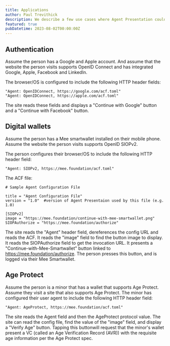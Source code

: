 ```yaml
---
title: Applications
author: Paul Trevithick
description: We describe a few use cases where Agent Presentation could be used
featured: true
pubDatetime: 2023-08-02T00:00:00Z
---
```



## Authentication 

Assume the person has a Google and Apple account. And assume that the website the person visits supports OpenID Connect and has integrated Google, Apple, Facebook and LinkedIn. 

The browser/OS is configured to include the following HTTP header fields:

    "Agent: OpenIDConnect, https://google.com/acf.toml"
    "Agent: OpenIDConnect, https://apple.com/acf.toml"

The site reads these fields and displays a "Continue with Google" button and a "Continue with Facebook" button.

## Digital wallets

Assume the person has a Mee smartwallet installed on their mobile phone. Assume the website the person visits supports OpenID SIOPv2. 

The person configures their browser/OS to include the following HTTP header field:

    "Agent: SIOPv2, https://mee.foundation/acf.toml"

The ACF file: 

    # Sample Agent Configuration File
    
    title = "Agent Configuration File"
    version = "1.0"  #version of Agent Presentaion used by this file (e.g. 1.0)
    
    [SIOPv2]
    image = "https://mee.foundation/continue-with-mee-smartwallet.png"
    SIOPAuthorize = "https://mee.foundation/authorize"

The site reads the "Agent" header field, dereferences the config URL and reads the ACF. It reads the "image" field to find the button image to display. It reads the SIOPAuthorize field to get the invocation URL. It presents a "Continue-with-Mee-Smartwallet" button linked to https://mee.foundation/authorize. The person presses this button, and is logged via their Mee Smartwallet.

## Age Protect

Assume the person is a minor that has a wallet that supports Age Protect. Assume they visit a site that also supports Age Protect. The minor has configured their user agent to include the following HTTP header field:

    "Agent: AgeProtect, https://mee.foundation/acf.toml"

The site reads the Agent field and then the AgeProtect protocol value. The site can read the config file, find the value of the "image" field, and display a "Verify Age" button. Tapping this buttonwill request that the minor's wallet present a VC (called an Age Verification Record (AVR)) with the requisite age information per the Age Protect spec.